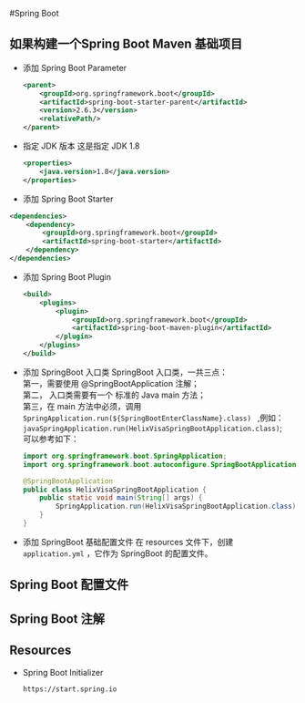 #Spring Boot
## 如果构建一个Spring Boot Maven 基础项目
* 添加 Spring Boot Parameter
    ```xml
    <parent>
        <groupId>org.springframework.boot</groupId>
        <artifactId>spring-boot-starter-parent</artifactId>
        <version>2.6.3</version>
        <relativePath/>
    </parent>
    ```
* 指定 JDK 版本
这是指定 JDK 1.8
    ```xml
    <properties>
        <java.version>1.8</java.version>
    </properties>
    ```
* 添加 Spring Boot Starter 
```xml
<dependencies>
    <dependency>
        <groupId>org.springframework.boot</groupId>
        <artifactId>spring-boot-starter</artifactId>
    </dependency>
</dependencies>
```

* 添加 Spring Boot Plugin
    ```xml
    <build>
        <plugins>
            <plugin>
                <groupId>org.springframework.boot</groupId>
                <artifactId>spring-boot-maven-plugin</artifactId>
            </plugin>
        </plugins>
    </build>
    ```
 
* 添加 SpringBoot 入口类
SpringBoot 入口类，一共三点：    
第一，需要使用 @SpringBootApplication 注解；   
第二， 入口类需要有一个 标准的 Java main 方法；  
第三，在 main 方法中必须，调用 ```SpringApplication.run(${SpringBootEnterClassName}.class) ``` ,例如： ``` javaSpringApplication.run(HelixVisaSpringBootApplication.class)```;    
可以参考如下：
    ```java
    import org.springframework.boot.SpringApplication;
    import org.springframework.boot.autoconfigure.SpringBootApplication;
    
    @SpringBootApplication
    public class HelixVisaSpringBootApplication {
        public static void main(String[] args) {
            SpringApplication.run(HelixVisaSpringBootApplication.class);
        }
    }
    ``` 
* 添加 SpringBoot 基础配置文件
在 resources 文件下，创建 `application.yml` ，它作为 SpringBoot 的配置文件。



## Spring Boot 配置文件
## Spring Boot 注解


## Resources
* Spring Boot Initializer
    ```xml
    https://start.spring.io
    ```
